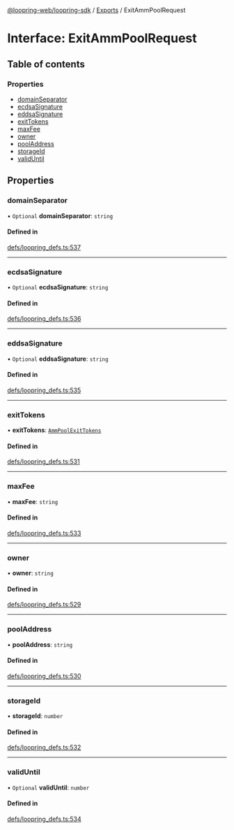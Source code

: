 [@loopring-web/loopring-sdk](../README.md) / [Exports](../modules.md) / ExitAmmPoolRequest

# Interface: ExitAmmPoolRequest

## Table of contents

### Properties

- [domainSeparator](ExitAmmPoolRequest.md#domainseparator)
- [ecdsaSignature](ExitAmmPoolRequest.md#ecdsasignature)
- [eddsaSignature](ExitAmmPoolRequest.md#eddsasignature)
- [exitTokens](ExitAmmPoolRequest.md#exittokens)
- [maxFee](ExitAmmPoolRequest.md#maxfee)
- [owner](ExitAmmPoolRequest.md#owner)
- [poolAddress](ExitAmmPoolRequest.md#pooladdress)
- [storageId](ExitAmmPoolRequest.md#storageid)
- [validUntil](ExitAmmPoolRequest.md#validuntil)

## Properties

### domainSeparator

• `Optional` **domainSeparator**: `string`

#### Defined in

[defs/loopring_defs.ts:537](https://github.com/Loopring/loopring_sdk/blob/427d9da/src/defs/loopring_defs.ts#L537)

___

### ecdsaSignature

• `Optional` **ecdsaSignature**: `string`

#### Defined in

[defs/loopring_defs.ts:536](https://github.com/Loopring/loopring_sdk/blob/427d9da/src/defs/loopring_defs.ts#L536)

___

### eddsaSignature

• `Optional` **eddsaSignature**: `string`

#### Defined in

[defs/loopring_defs.ts:535](https://github.com/Loopring/loopring_sdk/blob/427d9da/src/defs/loopring_defs.ts#L535)

___

### exitTokens

• **exitTokens**: [`AmmPoolExitTokens`](AmmPoolExitTokens.md)

#### Defined in

[defs/loopring_defs.ts:531](https://github.com/Loopring/loopring_sdk/blob/427d9da/src/defs/loopring_defs.ts#L531)

___

### maxFee

• **maxFee**: `string`

#### Defined in

[defs/loopring_defs.ts:533](https://github.com/Loopring/loopring_sdk/blob/427d9da/src/defs/loopring_defs.ts#L533)

___

### owner

• **owner**: `string`

#### Defined in

[defs/loopring_defs.ts:529](https://github.com/Loopring/loopring_sdk/blob/427d9da/src/defs/loopring_defs.ts#L529)

___

### poolAddress

• **poolAddress**: `string`

#### Defined in

[defs/loopring_defs.ts:530](https://github.com/Loopring/loopring_sdk/blob/427d9da/src/defs/loopring_defs.ts#L530)

___

### storageId

• **storageId**: `number`

#### Defined in

[defs/loopring_defs.ts:532](https://github.com/Loopring/loopring_sdk/blob/427d9da/src/defs/loopring_defs.ts#L532)

___

### validUntil

• `Optional` **validUntil**: `number`

#### Defined in

[defs/loopring_defs.ts:534](https://github.com/Loopring/loopring_sdk/blob/427d9da/src/defs/loopring_defs.ts#L534)
